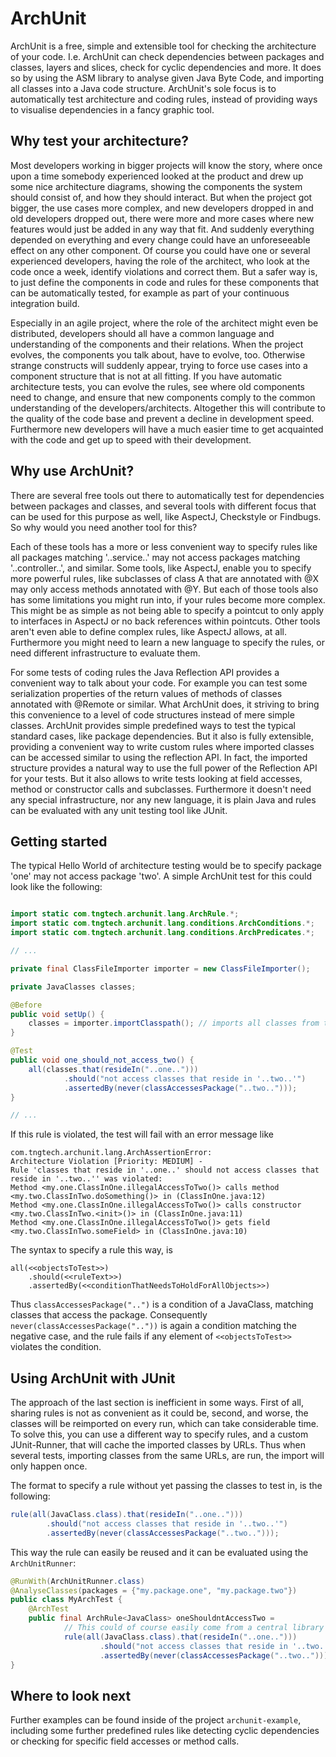 # ArchUnit

ArchUnit is a free, simple and extensible tool for checking the architecture of your code. I.e. ArchUnit can check
dependencies between packages and classes, layers and slices, check for cyclic dependencies and more. It does so by
using the ASM library to analyse given Java Byte Code, and importing all classes into a Java code structure.
ArchUnit's sole focus is to automatically test architecture and coding rules, instead of providing ways to visualise
dependencies in a fancy graphic tool.

## Why test your architecture?

Most developers working in bigger projects will know the story, where once upon a time somebody experienced looked at
the product and drew up some nice architecture diagrams, showing the components the system should consist of, and how 
they should interact. But when the project got bigger, the use cases more complex, and new developers dropped in and
old developers dropped out, there were more and more cases where new features would just be added in any way that fit.
And suddenly everything depended on everything and every change could have an unforeseeable effect on any other
component. Of course you could have one or several experienced developers, having the role of the architect, who look
at the code once a week, identify violations and correct them. But a safer way is, to just define the components in
code and rules for these components that can be automatically tested, for example as part of your continuous integration
build.

Especially in an agile project, where the role of the architect might even be distributed, developers should all
have a common language and understanding of the components and their relations. When the project evolves, the
components you talk about, have to evolve, too. Otherwise strange constructs will suddenly appear, trying to
force use cases into a component structure that is not at all fitting. If you have automatic architecture tests,
you can evolve the rules, see where old components need to change, and ensure that new components comply to the
common understanding of the developers/architects. Altogether this will contribute to the quality of the code base and 
prevent a decline in development speed. Furthermore new developers will have a much easier time to get acquainted with
the code and get up to speed with their development.

## Why use ArchUnit?

There are several free tools out there to automatically test for dependencies between packages and classes, and 
several tools with different focus that can be used for this purpose as well, like AspectJ, Checkstyle or Findbugs.
So why would you need another tool for this?

Each of these tools has a more or less convenient way to specify rules like all packages matching '..service..' 
may not access packages matching '..controller..', and similar. Some tools, like AspectJ, enable you to specify
more powerful rules, like subclasses of class A that are annotated with @X may only access methods annotated
with @Y. But each of those tools also has some limitations you might run into, if your rules become more complex.
This might be as simple as not being able to specify a pointcut to only apply to interfaces in AspectJ or no
back references within pointcuts. Other tools aren't even able to define complex rules, like AspectJ allows, at all. 
Furthermore you might need to learn a new language to specify the rules, or need different infrastructure to evaluate
them.

For some tests of coding rules the Java Reflection API provides a convenient way to talk about your code. For
example you can test some serialization properties of the return values of methods of classes annotated with
@Remote or similar. What ArchUnit does, it striving to bring this convenience to a level of code structures instead
of mere simple classes. ArchUnit provides simple predefined ways to test the typical standard cases, like package
dependencies. But it also is fully extensible, providing a convenient way to write custom rules where imported
classes can be accessed similar to using the reflection API. In fact, the imported structure provides a natural way to
use the full power of the Reflection API for your tests. But it also allows to write tests looking at field accesses,
method or constructor calls and subclasses. Furthermore it doesn't need any special infrastructure, nor any new
language, it is plain Java and rules can be evaluated with any unit testing tool like JUnit.

## Getting started

The typical Hello World of architecture testing would be to specify package 'one' may not access package 'two'. 
A simple ArchUnit test for this could look like the following:

```Java

import static com.tngtech.archunit.lang.ArchRule.*;
import static com.tngtech.archunit.lang.conditions.ArchConditions.*;
import static com.tngtech.archunit.lang.conditions.ArchPredicates.*;

// ...

private final ClassFileImporter importer = new ClassFileImporter();

private JavaClasses classes;

@Before
public void setUp() {
    classes = importer.importClasspath(); // imports all classes from the classpath, that are not from JARs
}

@Test
public void one_should_not_access_two() {
    all(classes.that(resideIn("..one..")))
            .should("not access classes that reside in '..two..'")
            .assertedBy(never(classAccessesPackage("..two..")));
}

// ...
```

If this rule is violated, the test will fail with an error message like

```
com.tngtech.archunit.lang.ArchAssertionError: 
Architecture Violation [Priority: MEDIUM] - 
Rule 'classes that reside in '..one..' should not access classes that reside in '..two..'' was violated:
Method <my.one.ClassInOne.illegalAccessToTwo()> calls method <my.two.ClassInTwo.doSomething()> in (ClassInOne.java:12)
Method <my.one.ClassInOne.illegalAccessToTwo()> calls constructor <my.two.ClassInTwo.<init>()> in (ClassInOne.java:11)
Method <my.one.ClassInOne.illegalAccessToTwo()> gets field <my.two.ClassInTwo.someField> in (ClassInOne.java:10)
```

The syntax to specify a rule this way, is 

```
all(<<objectsToTest>>)
    .should(<<ruleText>>)
    .assertedBy(<<conditionThatNeedsToHoldForAllObjects>>)
```

Thus `classAccessesPackage("..")` is a condition of a JavaClass, matching classes that access the package.
Consequently `never(classAccessesPackage(".."))` is again a condition matching the negative case, and the rule fails
if any element of `<<objectsToTest>>` violates the condition.

## Using ArchUnit with JUnit

The approach of the last section is inefficient in some ways. First of all, sharing rules is not as convenient as
it could be, second, and worse, the classes will be reimported on every run, which can take considerable time. To
solve this, you can use a different way to specify rules, and a custom JUnit-Runner, that will cache the imported
classes by URLs. Thus when several tests, importing classes from the same URLs, are run, the import will only happen once.

The format to specify a rule without yet passing the classes to test in, is the following:

```Java
rule(all(JavaClass.class).that(resideIn("..one..")))
        .should("not access classes that reside in '..two..'")
        .assertedBy(never(classAccessesPackage("..two..")));
```

This way the rule can easily be reused and it can be evaluated using the `ArchUnitRunner`:

```Java
@RunWith(ArchUnitRunner.class)
@AnalyseClasses(packages = {"my.package.one", "my.package.two"})
public class MyArchTest {
    @ArchTest
    public final ArchRule<JavaClass> oneShouldntAccessTwo = 
            // This could of course easily come from a central library instead of being defined here
            rule(all(JavaClass.class).that(resideIn("..one..")))
                    .should("not access classes that reside in '..two..'")
                    .assertedBy(never(classAccessesPackage("..two..")));
}
```

## Where to look next

Further examples can be found inside of the project `archunit-example`, including some further predefined rules
like detecting cyclic dependencies or checking for specific field accesses or method calls.